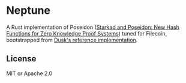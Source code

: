 # Neptune

A Rust implementation of Poseidon ([Starkad and Poseidon: New Hash Functions for Zero Knowledge Proof Systems](https://eprint.iacr.org/2019/458.pdf)) tuned for Filecoin, bootstrapped from [Dusk's reference implementation](https://github.com/dusk-network/dusk-poseidon-merkle).



## License

MIT or Apache 2.0
